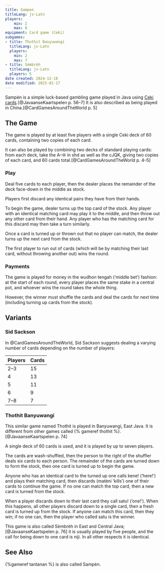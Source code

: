 ```yaml
---
title: Sampen
titleLang: jv-Latn
players:
    min: 2
    max: 8
equipment: Card game (Ceki)
subgames:
- title: Thothit Banyuwangi
  titleLang: jv-Latn
  players:
    min: 2
    max: 7
- title: Sèmbrèh
  titleLang: jv-Latn
  players: 5
date created: 2024-12-18
date modified: 2025-01-17
---
```


<span lang="jv-Latn" class="noun aka">Sampèn</span> is a simple luck-based gambling game played in Java using [Ceki cards](articles/cards/ceki/ceki.md).[@JavaanseKaartspelen p. 56–7] It is also described as being played in China.[@CardGamesAroundTheWorld p. 5]

## The Game

The game is played by at least five players with a single Ceki deck of 60 cards, containing two copies of each card.

It can also be played by combining two decks of standard playing cards: from each deck, take the <Cards>A–⑩</Cards> in <Cards>shd</Cards> as well as the <Cards>cJQK</Cards>, giving two copies of each card, and 60 cards total.[@CardGamesAroundTheWorld p. 4–5]

### Play

Deal five cards to each player, then the dealer places the remainder of the deck face-down in the middle as stock.

Players first discard any identical pairs they have from their hands.

To begin the game, dealer turns up the top card of the stock. Any player with an identical matching card may play it to the middle, and then throw out any other card from their hand. Any player who has the matching card for this discard may then take a turn similarly.

Once a card is turned up or thrown out that no player can match, the dealer turns up the next card from the stock.

The first player to run out of cards (which will be by matching their last card, without throwing another out) wins the round.

### Payments

The game is played for money in the <span lang="jv-Latn">wudhon tengah</span> (‘middle bet’) fashion: at the start of each round, every player places the same stake in a central pot, and whoever wins the round takes the whole thing.

However, the winner must shuffle the cards and deal the cards for next time (including turning up cards from the stock).

## Variants

### Sid Sackson

In @CardGamesAroundTheWorld, Sid Sackson suggests dealing a varying number of cards depending on the number of players:

<table>
<thead>
<tr>
<th>
Players
</th>
<th>
Cards
</th>
</tr>
</thead>
<tbody class="numeric">
<tr>
<td>
2–3
</td>
<td>
15
</td>
</tr>
<tr>
<td>
4
</td>
<td>
13
</td>
</tr>
<tr>
<td>
5
</td>
<td>
11
</td>
</tr>
<tr>
<td>
6
</td>
<td>
9
</td>
</tr>
<tr>
<td>
7–8
</td>
<td>
7
</td>
</tr>
</tbody>
</table>

### <span lang="jv-Latn">Thothit Banyuwangi</span>

This similar game named <span lang="jv-Latn" class="noun aka">Thothit</span> is played in Banyuwangi, East Java. It is different from other games called {% gameref thothit %}.[@JavaanseKaartspelen p. 74]

A single deck of 60 cards is used, and it is played by up to seven players.

The cards are wash-shuffled, then the person to the right of the shuffler deals six cards to each person. The remainder of the cards are turned down to form the stock, then one card is turned up to begin the game.

Anyone who has an identical card to the turned up one calls <span lang="jv-Latn">kene!</span> (‘here!’) and plays their matching card, then discards (<span lang="jv-Latn">matèni</span> ‘kills’) one of their cards to continue the game. If no one can match the top card, then a new card is turned from the stock.

When a player discards down to their last card they call <span lang="ms">satu!</span> (‘one!’). When this happens, all other players discard down to a single card, then a fresh card is turned up from the stock. If anyone can match this card, then they win; if no one can, then the player who called <span lang="ms">satu</span> is the winner.

This game is also called <span lang="jv-Latn">Sèmbrèh</span> in East and Central Java;[@JavaanseKaartspelen p. 76] it is usually played by five people, and the call for being down to one card is <span lang="jv-Latn">niji</span>. In all other respects it is identical.

## See Also

{%gameref tantanan %} is also called <span lang="jv-Latn" class="noun">Sampèn</span>.
